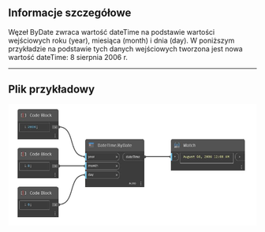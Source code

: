 ## Informacje szczegółowe
Węzeł ByDate zwraca wartość dateTime na podstawie wartości wejściowych roku (year), miesiąca (month) i dnia (day). W poniższym przykładzie na podstawie tych danych wejściowych tworzona jest nowa wartość dateTime: 8 sierpnia 2006 r.
___
## Plik przykładowy

![ByDate](./DSCore.DateTime.ByDate_img.jpg)

